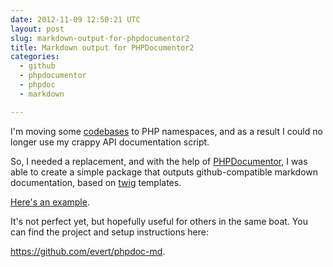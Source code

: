 ```yaml
---
date: 2012-11-09 12:50:21 UTC
layout: post
slug: markdown-output-for-phpdocumentor2
title: Markdown output for PHPDocumentor2
categories:
  - github
  - phpdocumentor
  - phpdoc
  - markdown

---
```

<p>I'm moving some <a href="https://github.com/evert/SabreDAV">codebases</a> to PHP namespaces, and as a result I could no longer use my crappy API documentation script.</p>

<p>So, I needed a replacement, and with the help of <a href="http://www.phpdoc.org/">PHPDocumentor</a>, I was able to create a simple package that outputs github-compatible markdown documentation, based on <a href="http://twig.sensiolabs.org/">twig</a> templates.</p>

<p><a href="https://github.com/evert/SabreDAV/wiki/Sabre-DAV-FS-Directory">Here's an example</a>.</p>

<p>It's not perfect yet, but hopefully useful for others in the same boat. You can find the project and setup instructions here:</p>

<p><a href="https://github.com/evert/phpdoc-md">https://github.com/evert/phpdoc-md</a>.</p>